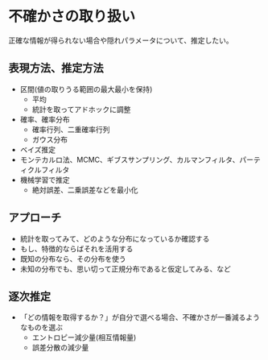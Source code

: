 # 不確かさの取り扱い

正確な情報が得られない場合や隠れパラメータについて、推定したい。

## 表現方法、推定方法

- 区間(値の取りうる範囲の最大最小を保持)
  - 平均
  - 統計を取ってアドホックに調整
- 確率、確率分布
  - 確率行列、二重確率行列
  - ガウス分布
- ベイズ推定
- モンテカルロ法、MCMC、ギブスサンプリング、カルマンフィルタ、パーティクルフィルタ
- 機械学習で推定
  - 絶対誤差、二乗誤差などを最小化

## アプローチ

- 統計を取ってみて、どのような分布になっているか確認する
- もし、特徴的ならばそれを活用する
- 既知の分布なら、その分布を使う
- 未知の分布でも、思い切って正規分布であると仮定してみる、など

## 逐次推定

- 「どの情報を取得するか？」が自分で選べる場合、不確かさが一番減るようなものを選ぶ
  - エントロピー減少量(相互情報量)
  - 誤差分散の減少量

